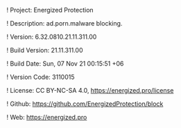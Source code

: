 ! Project: Energized Protection

! Description: ad.porn.malware blocking.

! Version: 6.32.0810.21.11.311.00

! Build Version: 21.11.311.00

! Build Date: Sun, 07 Nov 21 00:15:51 +06

! Version Code: 3110015

! License: CC BY-NC-SA 4.0, https://energized.pro/license

! Github: https://github.com/EnergizedProtection/block

! Web: https://energized.pro
